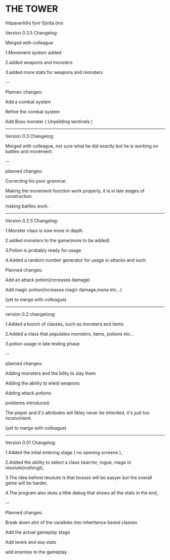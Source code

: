 # THE TOWER
Hópaverkfni fyrir fjórða önn

Version 0.3.5
Changelog:

Merged with colleague

1.Movement system added

2.added weapons and monsters

3.added more stats for weapons and monsters

--

Plannec changes:

Add a combat system

Refine the combat system

Add Boss monster ( Unyeilding sentinels )

-------------------------------------------

Version 0.3
Changelog:

Merged with colleague, not sure what he did exactly but he is working on battles and movement.

--

planned changes:

Correcting his poor grammar.

Making the movement function work properly, it is in late stages of construction.

making battles work.

-------------------------------------------

Version 0.2.5
Changelog:

1.Monster class is now more in depth

2.added monsters to the game(more to be added)

3.Potion is probably ready for usage

4.Added a random number generator for usage in attacks and such

Planned changes:

Add an attack potion(increases damage)

Add magic potion(increases magic damage,mana etc...)

(yet to merge with colleague)

-------------------------------------------

version 0.2
changelong:

1.Added a bunch of classes, such as monsters and items

2.Added a class that populates monsters, items, potions etc...

3.potion usage in late testing phase

--

planned changes:

Adding monsters and the bility to slay them

Adding the ability to wield weapons

Adding attack potions


problems introduced:

The player and it's attributes will likley never be inherited, it's just too inconvinient.

(yet to merge with colleague)

-------------------------------------------

Version 0.01
Changelog:

1.Added the intial entering stage ( no opening screene ),

2.Added the ability to select a class (warrior, rogue, mage or resolute(nothing)),

3.The idea behind resolute is that bosses will be easyer but the overall game will be harder,

4.The program also does a little debug that shows all the stats in the end,

--

Planned changes:

Break down alot of the varaibles into inheritance based classes

Add the actual gameplay stage

Add levels and exp stats

add enemies to the gameplay
